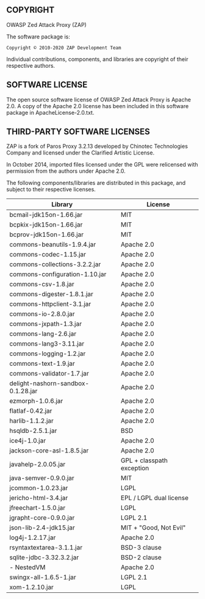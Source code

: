 COPYRIGHT
---------

OWASP Zed Attack Proxy (ZAP)

The software package is:

    Copyright © 2010-2020 ZAP Development Team

Individual contributions, components, and libraries are copyright of their
respective authors.

SOFTWARE LICENSE
----------------

The open source software license of OWASP Zed Attack Proxy is Apache 2.0.
A copy of the Apache 2.0 license has been included in this software package
in ApacheLicense-2.0.txt.

THIRD-PARTY SOFTWARE LICENSES
-----------------------------

ZAP is a fork of Paros Proxy 3.2.13 developed by Chinotec Technologies Company
and licensed under the Clarified Artistic License.

In October 2014, imported files licensed under the GPL were relicensed with
permission from the authors under Apache 2.0.

The following components/libraries are distributed in this package,
and subject to their respective licenses.

| Library                             | License                   |
|-------------------------------------|---------------------------|
| bcmail-jdk15on-1.66.jar             | MIT                       |
| bcpkix-jdk15on-1.66.jar             | MIT                       |
| bcprov-jdk15on-1.66.jar             | MIT                       |
| commons-beanutils-1.9.4.jar         | Apache 2.0                |
| commons-codec-1.15.jar              | Apache 2.0                |
| commons-collections-3.2.2.jar       | Apache 2.0                |
| commons-configuration-1.10.jar      | Apache 2.0                |
| commons-csv-1.8.jar                 | Apache 2.0                |
| commons-digester-1.8.1.jar          | Apache 2.0                |
| commons-httpclient-3.1.jar          | Apache 2.0                |
| commons-io-2.8.0.jar                | Apache 2.0                |
| commons-jxpath-1.3.jar              | Apache 2.0                |
| commons-lang-2.6.jar                | Apache 2.0                |
| commons-lang3-3.11.jar              | Apache 2.0                |
| commons-logging-1.2.jar             | Apache 2.0                |
| commons-text-1.9.jar                | Apache 2.0                |
| commons-validator-1.7.jar           | Apache 2.0                |
| delight-nashorn-sandbox-0.1.28.jar  | Apache 2.0                |
| ezmorph-1.0.6.jar                   | Apache 2.0                |
| flatlaf-0.42.jar                    | Apache 2.0                |
| harlib-1.1.2.jar                    | Apache 2.0                |
| hsqldb-2.5.1.jar                    | BSD                       |
| ice4j-1.0.jar                       | Apache 2.0                |
| jackson-core-asl-1.8.5.jar          | Apache 2.0                |
| javahelp-2.0.05.jar                 | GPL + classpath exception |
| java-semver-0.9.0.jar               | MIT                       |
| jcommon-1.0.23.jar                  | LGPL                      |
| jericho-html-3.4.jar                | EPL / LGPL dual license   |
| jfreechart-1.5.0.jar                | LGPL                      |
| jgrapht-core-0.9.0.jar              | LGPL 2.1                  |
| json-lib-2.4-jdk15.jar              | MIT + "Good, Not Evil"    |
| log4j-1.2.17.jar                    | Apache 2.0                |
| rsyntaxtextarea-3.1.1.jar           | BSD-3 clause              |
| sqlite-jdbc-3.32.3.2.jar            | BSD-2 clause              |
| - NestedVM                          | Apache 2.0                |
| swingx-all-1.6.5-1.jar              | LGPL 2.1                  |
| xom-1.2.10.jar                      | LGPL                      |
